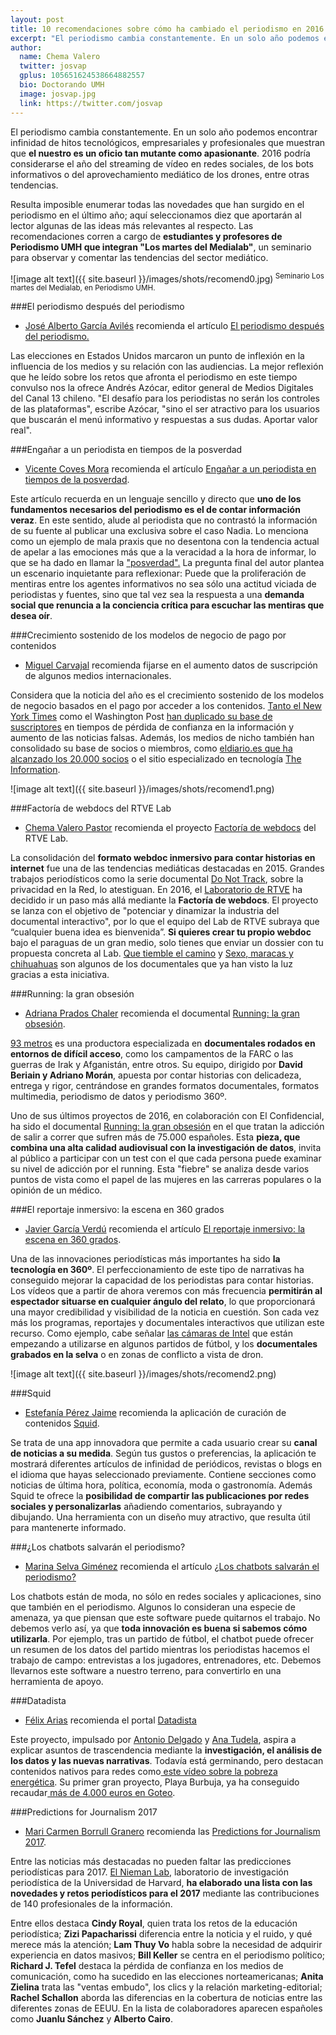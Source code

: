 ```yaml
---
layout: post
title: 10 recomendaciones sobre cómo ha cambiado el periodismo en 2016
excerpt: "El periodismo cambia constantemente. En un solo año podemos encontrar infinidad de hitos tecnológicos, empresariales y profesionales que muestran que el nuestro es un oficio tan mutante como apasionante. 2016 podría considerarse el año del streaming de vídeo en redes sociales, de los bots informativos o del aprovechamiento mediático de los drones, entre otras tendencias."
author:
  name: Chema Valero
  twitter: josvap
  gplus: 105651624538664882557 
  bio: Doctorando UMH
  image: josvap.jpg
  link: https://twitter.com/josvap
---
```

El periodismo cambia constantemente. En un solo año podemos encontrar infinidad de hitos tecnológicos, empresariales y profesionales que muestran que **el nuestro es un oficio tan mutante como apasionante**. 2016 podría considerarse el año del streaming de vídeo en redes sociales, de los bots informativos o del aprovechamiento mediático de los drones, entre otras tendencias.

Resulta imposible enumerar todas las novedades que han surgido en el periodismo en el último año; aquí seleccionamos diez que aportarán al lector algunas de las ideas más relevantes al respecto. Las recomendaciones corren a cargo de **estudiantes y profesores de Periodismo UMH que integran "Los martes del Medialab"**, un seminario para observar y comentar las tendencias del sector mediático.

![image alt text]({{ site.baseurl }}/images/shots/recomend0.jpg)<sup> Seminario Los martes del Medialab, en Periodismo UMH.

###El periodismo después del periodismo

- [José Alberto García Avilés](https://twitter.com/jagaraviles) recomienda el artículo [El periodismo después del periodismo.](http://www.puroperiodismo.cl/?p=27752)

Las elecciones en Estados Unidos marcaron un punto de inflexión en la influencia de los medios y su relación con las audiencias. La mejor reflexión que he leído sobre los retos que afronta el periodismo en este tiempo convulso nos la ofrece Andrés Azócar, editor general de Medios Digitales del Canal 13 chileno. "El desafío para los periodistas no serán los controles de las plataformas", escribe Azócar, "sino el ser atractivo para los usuarios que buscarán el menú informativo y respuestas a sus dudas. Aportar valor real". 

###Engañar a un periodista en tiempos de la posverdad

- [Vicente Coves Mora](https://twitter.com/Vcoves09) recomienda el artículo [Engañar a un periodista en tiempos de la posverdad](http://www.lainformacion.com/espana/Enganar-periodista-tiempos-posverdad_0_979402135.html).

Este artículo recuerda en un lenguaje sencillo y directo que **uno de los fundamentos necesarios del periodismo es el de contar información veraz**. En este sentido, alude al periodista que no contrastó la información de su fuente al publicar una exclusiva sobre el caso Nadia. Lo menciona como un ejemplo de mala praxis que no desentona con la tendencia actual de apelar a las emociones más que a la veracidad a la hora de informar, lo que se ha dado en llamar la ["posverdad".](http://internacional.elpais.com/internacional/2016/11/16/actualidad/1479316268_308549.html) La pregunta final del autor plantea un escenario inquietante para reflexionar: Puede que la proliferación de mentiras entre los agentes informativos no sea sólo una actitud viciada de periodistas y fuentes, sino que tal vez sea la respuesta a una **demanda social que renuncia a la conciencia crítica para escuchar las mentiras que desea oír**.

###Crecimiento sostenido de los modelos de negocio de pago por contenidos

- [Miguel Carvajal](https://twitter.com/mcarvajal_) recomienda fijarse en el aumento datos de suscripción de algunos medios internacionales.

Considera que la noticia del año es el crecimiento sostenido de los modelos de negocio basados en el pago por acceder a los contenidos. [Tanto el New York Times](http://www.politico.com/media/story/2016/12/behind-the-times-surge-to-25-million-subscribers-004876) como el Washington Post [han duplicado su base de suscriptores](http://digiday.com/publishers/washington-post-grew-digital-subscriptions-145-percent/) en tiempos de pérdida de confianza en la información y aumento de las noticias falsas. Además, los medios de nicho también han consolidado su base de socios o miembros, como [eldiario.es que ha alcanzado los 20.000 socios](http://www.eldiario.es/escolar/20000-socios-eldiarioes_6_590800959.html) o el sitio especializado en tecnología [The Information](http://talkingbiznews.com/1/tech-site-the-information-to-add-new-products/).

![image alt text]({{ site.baseurl }}/images/shots/recomend1.png)

###Factoría de webdocs del RTVE Lab

- [Chema Valero Pastor](http://www.twitter.com/josvap) recomienda el proyecto [Factoría de webdocs](http://lab.rtve.es/las-claves/que-es-factoria-webdocs-2016-12-13/) del RTVE Lab.

La consolidación del **formato webdoc inmersivo para contar historias en internet** fue una de las tendencias mediáticas destacadas en 2015. Grandes trabajos periodísticos como la serie documental [Do Not Track](https://donottrack-doc.com/en/), sobre la privacidad en la Red, lo atestiguan. En 2016, el [Laboratorio de RTVE](http://www.rtve.es/lab/) ha decidido ir un paso más allá mediante la **Factoría de webdocs**. El proyecto se lanza con el objetivo de "potenciar y dinamizar la industria del documental interactivo", por lo que el equipo del Lab de RTVE subraya que “cualquier buena idea es bienvenida”. **Si quieres crear tu propio webdoc** bajo el paraguas de un gran medio, solo tienes que enviar un dossier con tu propuesta concreta al Lab. [Que tiemble el camino](http://lab.rtve.es/webdocs/parkinson-que-tiemble-el-camino/) y [Sexo, maracas y chihuahuas](http://lab.rtve.es/webdocs/xavier-cugat/#/) son algunos de los documentales que ya han visto la luz gracias a esta iniciativa.

###Running: la gran obsesión

- [Adriana Prados Chaler](https://twitter.com/AdrianaPrados) recomienda el documental [Running: la gran obsesión](http://www.elconfidencial.com/alma-corazon-vida/running/2016-10-01/running-esfuerzo-documental-adiccion_1268857/).

[93 metros](http://93metros.com/blog/project/el-confidencial-y-93-metros-llevan-la-fiebre-del-running-a-atresmedia/) es una productora especializada en **documentales rodados en entornos de difícil acceso**, como los campamentos de la FARC o las guerras de Irak y Afganistán, entre otros. Su equipo, dirigido por **David Beriain y Adriano Morán**, apuesta por contar historias con delicadeza, entrega y rigor, centrándose en grandes formatos documentales, formatos multimedia, periodismo de datos y periodismo 360º.

Uno de sus últimos proyectos de 2016, en colaboración con El Confidencial, ha sido el documental [Running: la gran obsesión](http://www.elconfidencial.com/alma-corazon-vida/running/2016-10-01/running-esfuerzo-documental-adiccion_1268857/) en el que tratan la adicción de salir a correr que sufren más de 75.000 españoles. Esta **pieza, que combina una alta calidad audiovisual con la investigación de datos**, invita al público a participar con un test con el que cada persona puede examinar su nivel de adicción por el running. Esta "fiebre" se analiza desde varios puntos de vista como el papel de las mujeres en las carreras populares o la opinión de un médico.

###El reportaje inmersivo: la escena en 360 grados

- [Javier García Verdú](https://twitter.com/JaviGa_25) recomienda el artículo [El reportaje inmersivo: la escena en 360 grados](http://blogs.lavanguardia.com/elcuartobit/el-reportaje-inmersivo-la-escena-en-360-grados).

Una de las innovaciones periodísticas más importantes ha sido **la tecnología en 360º**. El perfeccionamiento de este tipo de narrativas ha conseguido mejorar la capacidad de los periodistas para contar historias. Los vídeos que a partir de ahora veremos con más frecuencia **permitirán al espectador situarse en cualquier ángulo del relato**, lo que proporcionará una mayor credibilidad y visibilidad de la noticia en cuestión.  Son cada vez más los programas, reportajes y documentales interactivos que utilizan este recurso. Como ejemplo, cabe señalar [las cámaras de Intel](https://www.xataka.com/fotografia-y-video/asi-funciona-el-sistema-de-camaras-que-nos-permitira-ver-las-jugadas-del-proximo-barca-madrid-a-360-grados) que están empezando a utilizarse en algunos partidos de fútbol, y los **documentales grabados en la selva** o en zonas de conflicto a vista de dron. 

![image alt text]({{ site.baseurl }}/images/shots/recomend2.png)

###Squid

- [Estefanía Pérez Jaime](https://twitter.com/Estefaniaprz) recomienda la aplicación de curación de contenidos [Squid](http://squidapp.co/es/).

Se trata de una app innovadora que permite a cada usuario crear su **canal de noticias a su medida**. Según tus gustos o preferencias, la aplicación te mostrará diferentes artículos de infinidad de periódicos, revistas o blogs en el idioma que hayas seleccionado previamente. Contiene secciones como noticias de última hora, política, economía, moda o gastronomía. Además Squid te ofrece la **posibilidad de compartir las publicaciones por redes sociales y personalizarlas** añadiendo comentarios, subrayando y dibujando. Una herramienta con un diseño muy atractivo, que resulta útil para mantenerte informado.

###¿Los chatbots salvarán el periodismo?

- [Marina Selva Giménez](https://twitter.com/MarinaPipas) recomienda el artículo [¿Los chatbots salvarán el periodismo?](http://miquelpellicer.com/2016/06/chatbots-periodismo-facebook/)

Los chatbots están de moda, no sólo en redes sociales y aplicaciones, sino que también en el periodismo. Algunos lo consideran una especie de amenaza, ya que piensan que este software puede quitarnos el trabajo. No debemos verlo así, ya que **toda innovación es buena si sabemos cómo utilizarla**. Por ejemplo, tras un partido de fútbol, el chatbot puede ofrecer un resumen de los datos del partido mientras los periodistas hacemos el trabajo de campo: entrevistas a los jugadores, entrenadores, etc. Debemos llevarnos este software a nuestro terreno, para convertirlo en una herramienta de apoyo.

###Datadista

- [Félix Arias](https://twitter.com/flxarias) recomienda el portal [Datadista](https://www.datadista.com/)

Este proyecto, impulsado por [Antonio Delgado](https://twitter.com/adelgado) y [Ana Tudela](https://twitter.com/latule), aspira a explicar asuntos de trascendencia mediante la **investigación, el análisis de los datos y las nuevas narrativas**. Todavía está germinando, pero destacan contenidos nativos para redes como[ este vídeo sobre la pobreza energética](https://twitter.com/datadista/status/800263117598965760). Su primer gran proyecto, Playa Burbuja, ya ha conseguido recaudar[ más de 4.000 euros en Goteo](https://www.goteo.org/project/playa-burbuja).

###Predictions for Journalism 2017

- [Mari Carmen Borrull Granero](https://twitter.com/MamenBor) recomienda las [Predictions for Journalism 2017](http://www.niemanlab.org/collection/predictions-2017/).

Entre las noticias más destacadas no pueden faltar las predicciones periodísticas para 2017. [El Nieman Lab](http://www.niemanlab.org/), laboratorio de investigación periodística de la Universidad de Harvard, **ha elaborado una lista con las novedades y retos periodísticos para el 2017** mediante las contribuciones de 140 profesionales de la información.

Entre ellos destaca **Cindy Royal**, quien trata los retos de la educación periodística; **Zizi Papacharissi** diferencia entre la noticia y el ruido, y qué merece más la atención; **Lam Thuy Vo** habla sobre la necesidad de adquirir experiencia en datos masivos; **Bill Keller** se centra en el periodismo político; **Richard J. Tefel** destaca la pérdida de confianza en los medios de comunicación, como ha sucedido en las elecciones norteamericanas; **Anita Zielina** trata las "ventas embudo", los clics y la relación marketing-editorial; **Rachel Schallon** aborda las diferencias en la cobertura de noticias entre las diferentes zonas de EEUU. En la lista de colaboradores aparecen españoles como **Juanlu  Sánchez** y **Alberto Cairo**.

